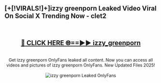 <h2>[+[!VIRALS!]+]izzy greenporn Leaked Video Viral On Social X Trending Now - clet2</h2>
<br>
<div align="center">
<h2><a href="https://libra.edu.pl?izzy_greenporn" rel="nofollow">🔴 CLICK HERE 🌐==►► izzy_greenporn</a></h2>
<br>
Get izzy greenporn OnlyFans leaked all content. Now you can access all videos and pictures of izzy greenporn OnlyFans. New Updated Files 2025!
<br>
<br>
<a href="https://libra.edu.pl?izzy_greenporn" rel="nofollow" data-target="animated-image.originalLink"><img src="https://i.ibb.co.com/WyWwxjT/player-gif2.gif" alt="izzy greenporn Leaked OnlyFans" style="max-width: 100%; display: inline-block;" data-target="animated-image.originalImage"></a>
</div>
<br>